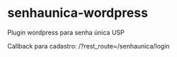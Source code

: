 # senhaunica-wordpress
Plugin wordpress para senha única USP

Callback para cadastro: /?rest_route=/senhaunica/login 

